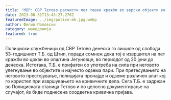 ```yaml
---
title: 'МВР: СВР Тетово расчисти пет тешки кражби во верски објекти во тетовско, приведен крадец - 31 АВГУСТ 2023'
date: 2023-08-31T13:43:27.276Z
featuredImage: ../img/police-mk.jpg.webp
author: Филип Поповски
category: македонија
featured: true
---
```

Полициски службеници од СВР Тетово денеска го лишиле од слобода 53-годишниот Т.Б. од Штип, поради сомнеж дека тој е извршител на пет кражби во цркви во општина Јегуновце, во периодот од 20 јуни до денеска. Истотака, Т.Б. е прифатен со употреба на сила при неговото улегнување во објектите и најчесто одзема пари. При претесувањето на неговото престојување, полицијата пронајде и одземе различен алат кој го користел при извршувањето на кривичните дела. Сега Т.Б. е задржан во Полициската станица Тетово и по целосно документирање на случајот, ќе биде поднесена соодветна кривична пријава.
